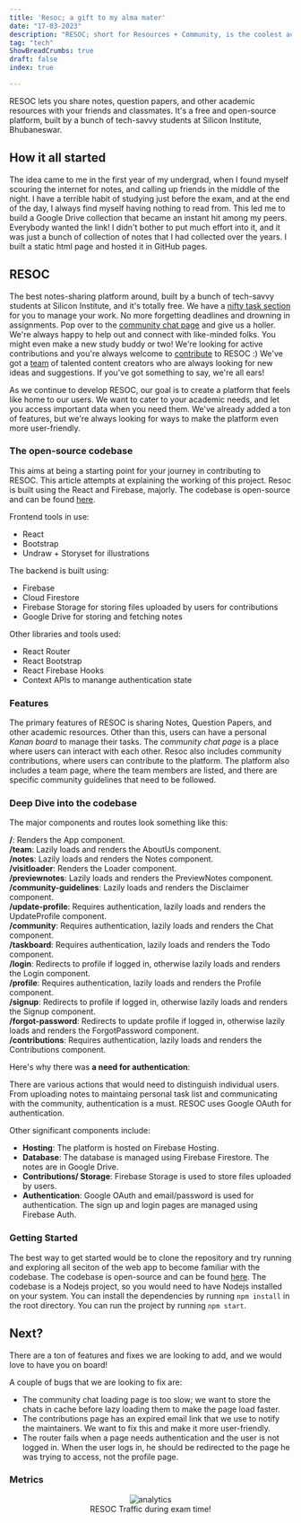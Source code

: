 ```yaml
---
title: 'Resoc; a gift to my alma mater'
date: "17-03-2023"
description: "RESOC; short for Resources + Community, is the coolest academic notes-sharing platform around, built by a bunch of tech-savvy students at Silicon Institute, and it's totally free. The metrics below show the traffic :P"
tag: "tech"
ShowBreadCrumbs: true
draft: false
index: true

---
```

<style>
 .resoc {
 justify-content: center;
 align-items: center;
 display: flex;
 flex-direction: column;
 }
 </style>
RESOC lets you share notes, question papers, and other academic resources with your friends and classmates. It's a free and open-source platform, built by a bunch of tech-savvy students at Silicon Institute, Bhubaneswar.

## How it all started

The idea came to me in the first year of my undergrad, when I found myself scouring the internet for notes, and calling up friends in the middle of the night. I have a terrible habit of studying just before the exam, and at the end of the day, I always find myself having nothing to read from. This led me to build a Google Drive collection that became an instant hit among my peers. Everybody wanted the link! I didn't bother to put much effort into it, and it was just a bunch of collection of notes that I had collected over the years. I built a static html page and hosted it in GitHub pages.

## RESOC

The best notes-sharing platform around, built by a bunch of tech-savvy students at Silicon Institute, and it's totally free. We have a [nifty task section](https://resoc.in/taskboard) for you to manage your work. No more forgetting deadlines and drowning in assignments. Pop over to the [community chat page](https://resoc.in/community) and give us a holler. We're always happy to help out and connect with like-minded folks. You might even make a new study buddy or two! We're looking for active contributions and you're always welcome to [contribute](https://resoc.in/contributions) to RESOC :) We've got a [team](https://resoc.in/team) of talented content creators who are always looking for new ideas and suggestions. If you've got something to say, we're all ears!

As we continue to develop RESOC, our goal is to create a platform that feels like home to our users. We want to cater to your academic needs, and let you access important data when you need them. We've already added a ton of features, but we're always looking for ways to make the platform even more user-friendly.

### The open-source codebase

This aims at being a starting point for your journey in contributing to RESOC. This article attempts at explaining the working of this project. Resoc is built using the React and Firebase, majorly. The codebase is open-source and can be found [here](httpsL//github.com/fuzzymfx/resoc).

Frontend tools in use:

- React
- Bootstrap
- Undraw + Storyset for illustrations

The backend is built using:

- Firebase
- Cloud Firestore
- Firebase Storage for storing files uploaded by users for contributions
- Google Drive for storing and fetching notes

Other libraries and tools used:

- React Router
- React Bootstrap
- React Firebase Hooks
- Context APIs to manange authentication state

### Features

The primary features of RESOC is sharing Notes, Question Papers, and other academic resources. Other than this, users can have a personal *Kanan board* to manage their tasks. The *community chat page* is a place where users can interact with each other. Resoc also includes community contributions, where users can contribute to the platform. The platform also includes a team page, where the team members are listed, and there are specific community guidelines that need to be followed.

### Deep Dive into the codebase

The major components and routes look something like this:

**/**: Renders the App component.  
**/team**: Lazily loads and renders the AboutUs component.  
**/notes**: Lazily loads and renders the Notes component.  
**/visitloader**: Renders the Loader component.  
**/previewnotes**: Lazily loads and renders the PreviewNotes component.  
**/community-guidelines**: Lazily loads and renders the Disclaimer component.  
**/update-profile**: Requires authentication, lazily loads and renders the UpdateProfile component.  
**/community**: Requires authentication, lazily loads and renders the Chat component.  
**/taskboard**: Requires authentication, lazily loads and renders the Todo component.  
**/login**: Redirects to profile if logged in, otherwise lazily loads and renders the Login component.  
**/profile**: Requires authentication, lazily loads and renders the Profile component.  
**/signup**: Redirects to profile if logged in, otherwise lazily loads and renders the Signup component.  
**/forgot-password**: Redirects to update profile if logged in, otherwise lazily loads and renders the ForgotPassword component.  
**/contributions**: Requires authentication, lazily loads and renders the Contributions component.  

Here's why there was **a need for authentication**:  

There are various actions that would need to distinguish individual users. From uploading notes to maintaing personal task list and communicating with the community, authentication is a must. RESOC uses Google OAuth for authentication.


Other significant components include:

- **Hosting**: The platform is hosted on Firebase Hosting.
- **Database**: The database is managed using Firebase Firestore. The notes are in Google Drive.
- **Contributions/ Storage**: Firebase Storage is used to store files uploaded by users.
- **Authentication**: Google OAuth and email/password is used for authentication. The sign up and login pages are managed using Firebase Auth.

### Getting Started

The best way to get started would be to clone the repository and try running and exploring all seciton of the web app to become familiar with the codebase. The codebase is open-source and can be found [here](https://github.com/fuzzymfx/resoc). The codebase is a Nodejs project, so you would need to have Nodejs installed on your system. You can install the dependencies by running `npm install` in the root directory. You can run the project by running `npm start`.

## Next?

There are a ton of features and fixes we are looking to add, and we would love to have you on board!

A couple of bugs that we are looking to fix are:

- The community chat loading page is too slow; we want to store the chats in cache before lazy loading them to make the page load faster.
- The contributions page has an expired email link that we use to notify the maintainers. We want to fix this and make it more user-friendly.
- The router fails when a page needs authentication and the user is not logged in. When the user logs in, he should be redirected to the page he was trying to access, not the profile page.

### Metrics

<figure class="resoc">
<img alt="analytics" src ="https://anubhavp.dev/assets/img/resoc/resoc-traffic.jpeg" class="h-75 w-75">
<figcaption>
RESOC Traffic during exam time!
</figcaption>

</figure>
